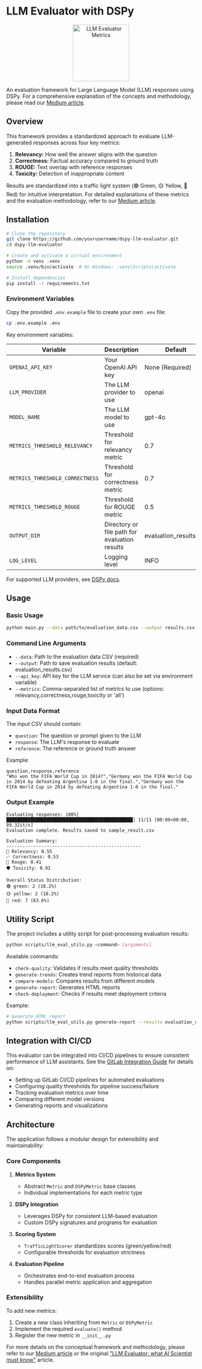 # LLM Evaluator with DSPy

<div align="center">
  <img src="https://cdn-icons-png.flaticon.com/512/12657/12657344.png" alt="LLM Evaluator Metrics" width="150" height="150"/>
</div>

An evaluation framework for Large Language Model (LLM) responses using DSPy. For a comprehensive explanation of the concepts and methodology, please read our [Medium article](medium-article.md).

## Overview

This framework provides a standardized approach to evaluate LLM-generated responses across four key metrics:

1. **Relevancy:** How well the answer aligns with the question
2. **Correctness:** Factual accuracy compared to ground truth
3. **ROUGE:** Text overlap with reference responses
4. **Toxicity:** Detection of inappropriate content

Results are standardized into a traffic light system (🟢 Green, 🟡 Yellow, 🔴 Red) for intuitive interpretation. For detailed explanations of these metrics and the evaluation methodology, refer to our [Medium article](medium-article.md).

## Installation

```bash
# Clone the repository
git clone https://github.com/yourusername/dspy-llm-evaluator.git
cd dspy-llm-evaluator

# Create and activate a virtual environment
python -m venv .venv
source .venv/bin/activate  # On Windows: .venv\Scripts\activate

# Install dependencies
pip install -r requirements.txt
```

### Environment Variables

Copy the provided `.env.example` file to create your own `.env` file:

```bash
cp .env.example .env
```

Key environment variables:

| Variable                        | Description                                   | Default                |
| ------------------------------- | --------------------------------------------- | ---------------------- |
| `OPENAI_API_KEY`                | Your OpenAI API key                           | None (Required)        |
| `LLM_PROVIDER`                  | The LLM provider to use                       | openai                 |
| `MODEL_NAME`                    | The LLM model to use                          | gpt-4o                 |
| `METRICS_THRESHOLD_RELEVANCY`   | Threshold for relevancy metric                | 0.7                    |
| `METRICS_THRESHOLD_CORRECTNESS` | Threshold for correctness metric              | 0.7                    |
| `METRICS_THRESHOLD_ROUGE`       | Threshold for ROUGE metric                    | 0.5                    |
| `OUTPUT_DIR`                    | Directory or file path for evaluation results | evaluation_results.csv |
| `LOG_LEVEL`                     | Logging level                                 | INFO                   |

For supported LLM providers, see [DSPy docs](https://dspy.ai/#__tabbed_1_1).

## Usage

### Basic Usage

```bash
python main.py --data path/to/evaluation_data.csv --output results.csv
```

### Command Line Arguments

- `--data`: Path to the evaluation data CSV (required)
- `--output`: Path to save evaluation results (default: evaluation_results.csv)
- `--api_key`: API key for the LLM service (can also be set via environment variable)
- `--metrics`: Comma-separated list of metrics to use (options: relevancy,correctness,rouge,toxicity or 'all')

### Input Data Format

The input CSV should contain:

- `question`: The question or prompt given to the LLM
- `response`: The LLM's response to evaluate
- `reference`: The reference or ground truth answer

Example:

```csv
question,response,reference
"Who won the FIFA World Cup in 2014?","Germany won the FIFA World Cup in 2014 by defeating Argentina 1-0 in the final.","Germany won the FIFA World Cup in 2014 by defeating Argentina 1-0 in the final."
```

### Output Example

```
Evaluating responses: 100%|███████████████████████████████████████████████| 11/11 [00:00<00:00, 89.32it/s]
Evaluation complete. Results saved to sample_result.csv

Evaluation Summary:
--------------------------------------------------
🎯 Relevancy: 0.55
✅ Correctness: 0.53
📝 Rouge: 0.41
🛡 Toxicity: 0.91

Overall Status Distribution:
🟢 green: 2 (18.2%)
🟡 yellow: 2 (18.2%)
🔴 red: 7 (63.6%)
```

## Utility Script

The project includes a utility script for post-processing evaluation results:

```bash
python scripts/llm_eval_utils.py <command> [arguments]
```

Available commands:

- `check-quality`: Validates if results meet quality thresholds
- `generate-trends`: Creates trend reports from historical data
- `compare-models`: Compares results from different models
- `generate-report`: Generates HTML reports
- `check-deployment`: Checks if results meet deployment criteria

Example:

```bash
# Generate HTML report
python scripts/llm_eval_utils.py generate-report --results evaluation_results.csv --output report.html
```

## Integration with CI/CD

This evaluator can be integrated into CI/CD pipelines to ensure consistent performance of LLM assistants. See the [GitLab Integration Guide](docs/gitlab_integration.md) for details on:

- Setting up GitLab CI/CD pipelines for automated evaluations
- Configuring quality thresholds for pipeline success/failure
- Tracking evaluation metrics over time
- Comparing different model versions
- Generating reports and visualizations

## Architecture

The application follows a modular design for extensibility and maintainability:

### Core Components

1. **Metrics System**

   - Abstract `Metric` and `DSPyMetric` base classes
   - Individual implementations for each metric type

2. **DSPy Integration**

   - Leverages DSPy for consistent LLM-based evaluation
   - Custom DSPy signatures and programs for evaluation

3. **Scoring System**

   - `TrafficLightScorer` standardizes scores (green/yellow/red)
   - Configurable thresholds for evaluation strictness

4. **Evaluation Pipeline**
   - Orchestrates end-to-end evaluation process
   - Handles parallel metric application and aggregation

### Extensibility

To add new metrics:

1. Create a new class inheriting from `Metric` or `DSPyMetric`
2. Implement the required `evaluate()` method
3. Register the new metric in `__init__.py`

For more details on the conceptual framework and methodology, please refer to our [Medium article](medium-article.md) or the original ["LLM Evaluator: what AI Scientist must know"](https://medium.com/@mattiadeleo33/llm-evaluator-what-ai-scientist-must-know-ca774d381ffe) article.
